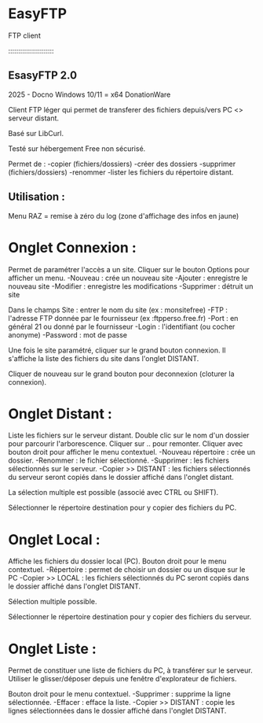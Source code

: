 # EasyFTP
FTP client

:::::::::::::::::::::::

EsasyFTP 2.0
------------
2025 - Docno
Windows 10/11 = x64
DonationWare

Client FTP léger qui permet de transferer des fichiers depuis/vers PC <> serveur distant.

Basé sur LibCurl.

Testé sur hébergement Free non sécurisé.

Permet de :
 -copier (fichiers/dossiers)
 -créer des dossiers
 -supprimer (fichiers/dossiers)
 -renommer
 -lister les fichiers du répertoire distant.


Utilisation :
-----------

Menu RAZ = remise à zéro du log (zone d'affichage des infos en jaune)

Onglet Connexion :
================
Permet de paramétrer l'accès a un site.
Cliquer sur le bouton Options pour afficher un menu.
 -Nouveau : crée un nouveau site
 -Ajouter : enregistre le nouveau site
 -Modifier : enregistre les modifications
 -Supprimer : détruit un site

Dans le champs Site : entrer le nom du site (ex : monsitefree)
 -FTP : l'adresse FTP donnée par le fournisseur (ex :ftpperso.free.fr)
 -Port : en général 21 ou donné par le fournisseur
 -Login : l'identifiant (ou cocher anonyme)
 -Password : mot de passe

Une fois le site paramétré, cliquer sur le grand bouton connexion.
Il s'affiche la liste des fichiers du site dans l'onglet DISTANT.

Cliquer de nouveau sur le grand bouton pour deconnexion (cloturer la connexion).

Onglet Distant :
============== 
Liste les fichiers sur le serveur distant.
Double clic sur le nom d'un dossier pour parcourir l'arborescence.
Cliquer sur .. pour remonter.
Cliquer avec bouton droit pour afficher le menu contextuel.
 -Nouveau répertoire : crée un dossier.
 -Renommer : le fichier sélectionné.
 -Supprimer : les fichiers sélectionnés sur le serveur.
 -Copier >> DISTANT : les fichiers sélectionnés du serveur seront copiés dans le dossier affiché dans l'onglet distant.

La sélection multiple est possible (associé avec CTRL ou SHIFT).

Sélectionner le répertoire destination pour y copier des fichiers du PC.

Onglet Local :
============
Affiche les fichiers du dossier local (PC).
Bouton droit pour le menu contextuel.
 -Répertoire : permet de choisir un dossier ou un disque sur le PC
 -Copier >> LOCAL : les fichiers sélectionnés du PC seront copiés dans le dossier affiché dans l'onglet DISTANT.

Sélection multiple possible.

Sélectionner le répertoire destination pour y copier des fichiers du serveur.

Onglet Liste :
============
Permet de constituer une liste de fichiers du PC, à transférer sur le serveur.
Utiliser le glisser/déposer depuis une fenêtre d'explorateur de fichiers.

Bouton droit pour le menu contextuel.
 -Supprimer : supprime la ligne sélectionnée.
 -Effacer : efface la liste.
 -Copier >> DISTANT : copie les lignes sélectionnées dans le dossier affiché dans l'onglet DISTANT.
